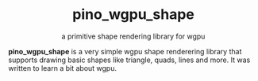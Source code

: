 <div align="center">

# pino_wgpu_shape

a primitive shape rendering library for wgpu

</div>

**pino_wgpu_shape** is a very simple wgpu shape renderering library
that supports drawing basic shapes like triangle, quads, lines and
more. It was written to learn a bit about wgpu.
